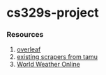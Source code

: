 # cs329s-project

### Resources

1. [overleaf](https://www.overleaf.com/project/61e08b364ca87fbbf9d59f3a)
2. [existing scrapers from tamu](https://github.com/tamu-engineering-research/COVID-EMDA/tree/master/parser)
3. [World Weather Online](https://www.worldweatheronline.com/developer/)
